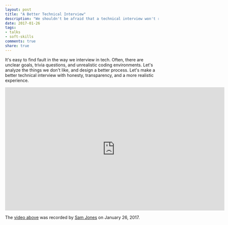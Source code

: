 ```yaml
---
layout: post
title: "A Better Technical Interview"
description: "We shouldn't be afraid that a technical interview won't reflect our true abilities. Let's make a better technical interview with honesty, transparency, and a more realistic experience."
date: 2017-01-26
tags:
- talks
- soft-skills
comments: true
share: true
---
```


It's easy to find fault in the way we interview in tech. Often, there are unclear goals, trivia questions, and unrealistic coding environments. Let's analyze the things we don't like, and design a better process. Let's make a better technical interview with honesty, transparency, and a more realistic experience.

<iframe src="https://player.vimeo.com/video/201204401" width="720" height="405" frameborder="0" webkitallowfullscreen mozallowfullscreen allowfullscreen></iframe>

The [video above](https://vimeo.com/201204401) was recorded by [Sam Jones](https://twitter.com/samjonester) on January 26, 2017.


